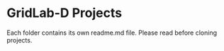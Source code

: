 # GridLab-D Projects
Each folder contains its own readme.md file. Please read before cloning projects.
